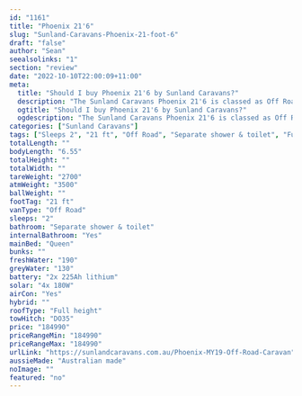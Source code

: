 ```yaml
---
id: "1161"
title: "Phoenix 21'6"
slug: "Sunland-Caravans-Phoenix-21-foot-6"
draft: "false"
author: "Sean"
seealsolinks: "1"
section: "review"
date: "2022-10-10T22:00:09+11:00"
meta:
  title: "Should I buy Phoenix 21'6 by Sunland Caravans?"
  description: "The Sunland Caravans Phoenix 21'6 is classed as Off Road, and sleeps 2 people. It is Australian made and comes in at 21 ft. It generally has Separate shower & toilet."
  ogtitle: "Should I buy Phoenix 21'6 by Sunland Caravans?"
  ogdescription: "The Sunland Caravans Phoenix 21'6 is classed as Off Road, and sleeps 2 people. It is Australian made and comes in at 21 ft. It generally has Separate shower & toilet."
categories: ["Sunland Caravans"]
tags: ["Sleeps 2", "21 ft", "Off Road", "Separate shower & toilet", "Full height", "Over 100k"]
totalLength: ""
bodyLength: "6.55"
totalHeight: ""
totalWidth: ""
tareWeight: "2700"
atmWeight: "3500"
ballWeight: ""
footTag: "21 ft"
vanType: "Off Road"
sleeps: "2"
bathroom: "Separate shower & toilet"
internalBathroom: "Yes"
mainBed: "Queen"
bunks: ""
freshWater: "190"
greyWater: "130"
battery: "2x 225Ah lithium"
solar: "4x 180W"
airCon: "Yes"
hybrid: ""
roofType: "Full height"
towHitch: "DO35"
price: "184990"
priceRangeMin: "184990"
priceRangeMax: "184990"
urlLink: "https://sunlandcaravans.com.au/Phoenix-MY19-Off-Road-Caravan"
aussieMade: "Australian made"
noImage: ""
featured: "no"
---
```

